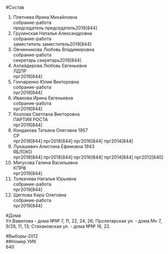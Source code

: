 #Состав  
1. Плетнева Ирина Михайловна  
    собрание-работа  
    председатель председатель2019[844]  
2. Грузинская Наталья Александровна  
    собрание-работа  
    заместитель заместитель2019[844]  
3. Овчинникова Любовь Владимировна  
    собрание-работа  
    секретарь секретарь2019[844]  
4. Ахпайдерова Любовь Евгеньевна  
    ЛДПР  
    прг2019[844]  
5. Гончаренко Юлия Викторовна  
    собрание-работа  
    прг2019[844]  
6. Иванова Ирина Евгеньевна  
    собрание-работа  
    прг2019[844]  
7. Козлова Светлана Викторовна  
    ПАРТИЯ РОСТА  
    прг2019[844]  
8. Кондакова Татьяна Олеговна 1957  
    СР  
    прг2018[844] прг2018[844] прг2016[844] прг2014[844]  
9. Лукашевич Алистина Ефимовна 1943  
    ЯБЛОКО  
    прг2018[844] прг2018[844] прг2016[844] прг2014[844] прг2012[640]  
10. Матусова Галина Васильевна  
    КПРФ  
    прг2019[844]  
11. Толкачева Наталья Юрьевна  
    собрание-работа  
    прг2019[844]  
12. Щеглова Кира Олеговна  
    собрание-работа  
    прг2019[844]  

#Дома  
Ул.Вавилова - дома №№ 7, 11, 22, 24, 26; Пролетарская ул. - дома М» 7, 9/28, 11, 13; Стахановская ул. - дома №№ 16, 22.  
  
#Выборы-2012  
##Номер УИК  
640  
